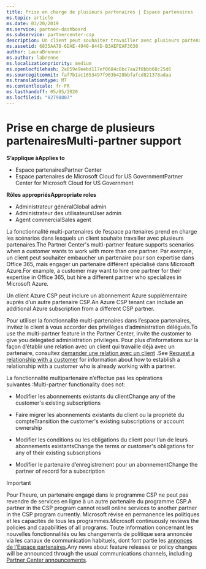 ```yaml
---
title: Prise en charge de plusieurs partenaires | Espace partenaires
ms.topic: article
ms.date: 03/20/2019
ms.service: partner-dashboard
ms.subservice: partnercenter-csp
description: Un client peut souhaiter travailler avec plusieurs partenaires dans le programme du fournisseur de solutions Cloud spécialisé dans différents services.
ms.assetid: 6835AA78-6DAE-4940-844D-B3AEFEAF3630
author: LauraBrenner
ms.author: labrenne
ms.localizationpriority: medium
ms.openlocfilehash: 2a059e9eebd117ef0684c8bc7aa2f8bbb68c25d6
ms.sourcegitcommit: faf7b1ac1653497f963b428bbfafcd821378adaa
ms.translationtype: MT
ms.contentlocale: fr-FR
ms.lasthandoff: 05/05/2020
ms.locfileid: "82798807"
---
```

# <a name="multi-partner-support"></a><span data-ttu-id="3fa5b-103">Prise en charge de plusieurs partenaires</span><span class="sxs-lookup"><span data-stu-id="3fa5b-103">Multi-partner support</span></span>

<span data-ttu-id="3fa5b-104">**S’applique à**</span><span class="sxs-lookup"><span data-stu-id="3fa5b-104">**Applies to**</span></span>

-  <span data-ttu-id="3fa5b-105">Espace partenaires</span><span class="sxs-lookup"><span data-stu-id="3fa5b-105">Partner Center</span></span>
-  <span data-ttu-id="3fa5b-106">Espace partenaires de Microsoft Cloud for US Government</span><span class="sxs-lookup"><span data-stu-id="3fa5b-106">Partner Center for Microsoft Cloud for US Government</span></span>

<span data-ttu-id="3fa5b-107">**Rôles appropriés**</span><span class="sxs-lookup"><span data-stu-id="3fa5b-107">**Appropriate roles**</span></span>
-   <span data-ttu-id="3fa5b-108">Administrateur général</span><span class="sxs-lookup"><span data-stu-id="3fa5b-108">Global admin</span></span>
-   <span data-ttu-id="3fa5b-109">Administrateur des utilisateurs</span><span class="sxs-lookup"><span data-stu-id="3fa5b-109">User admin</span></span>
-   <span data-ttu-id="3fa5b-110">Agent commercial</span><span class="sxs-lookup"><span data-stu-id="3fa5b-110">Sales agent</span></span>

<span data-ttu-id="3fa5b-111">La fonctionnalité multi-partenaires de l’espace partenaires prend en charge les scénarios dans lesquels un client souhaite travailler avec plusieurs partenaires.</span><span class="sxs-lookup"><span data-stu-id="3fa5b-111">The Partner Center's multi-partner feature supports scenarios when a customer wants to work with more than one partner.</span></span> <span data-ttu-id="3fa5b-112">Par exemple, un client peut souhaiter embaucher un partenaire pour son expertise dans Office 365, mais engager un partenaire différent spécialisé dans Microsoft Azure.</span><span class="sxs-lookup"><span data-stu-id="3fa5b-112">For example, a customer may want to hire one partner for their expertise in Office 365, but hire a different partner who specializes in Microsoft Azure.</span></span> 

<span data-ttu-id="3fa5b-113">Un client Azure CSP peut inclure un abonnement Azure supplémentaire auprès d’un autre partenaire CSP.</span><span class="sxs-lookup"><span data-stu-id="3fa5b-113">An Azure CSP tenant can include an additional Azure subscription from a different CSP partner.</span></span>

<span data-ttu-id="3fa5b-114">Pour utiliser la fonctionnalité multi-partenaires dans l’espace partenaires, invitez le client à vous accorder des privilèges d’administration délégués.</span><span class="sxs-lookup"><span data-stu-id="3fa5b-114">To use the multi-partner feature in the Partner Center, invite the customer to give you delegated administration privileges.</span></span> <span data-ttu-id="3fa5b-115">Pour plus d’informations sur la façon d’établir une relation avec un client qui travaille déjà avec un partenaire, consultez [demander une relation avec un client](request-a-relationship-with-a-customer.md) .</span><span class="sxs-lookup"><span data-stu-id="3fa5b-115">See [Request a relationship with a customer](request-a-relationship-with-a-customer.md) for information about how to establish a relationship with a customer who is already working with a partner.</span></span>

<span data-ttu-id="3fa5b-116">La fonctionnalité multipartenaire n’effectue pas les opérations suivantes&nbsp;:</span><span class="sxs-lookup"><span data-stu-id="3fa5b-116">Multi-partner functionality does not:</span></span>

- <span data-ttu-id="3fa5b-117">Modifier les abonnements existants du client</span><span class="sxs-lookup"><span data-stu-id="3fa5b-117">Change any of the customer's existing subscriptions</span></span>

- <span data-ttu-id="3fa5b-118">Faire migrer les abonnements existants du client ou la propriété du compte</span><span class="sxs-lookup"><span data-stu-id="3fa5b-118">Transition the customer's existing subscriptions or account ownership</span></span>

- <span data-ttu-id="3fa5b-119">Modifier les conditions ou les obligations du client pour l’un de leurs abonnements existants</span><span class="sxs-lookup"><span data-stu-id="3fa5b-119">Change the terms or customer's obligations for any of their existing subscriptions</span></span>

- <span data-ttu-id="3fa5b-120">Modifier le partenaire d’enregistrement pour un abonnement</span><span class="sxs-lookup"><span data-stu-id="3fa5b-120">Change the partner of record for a subscription</span></span>

> [!IMPORTANT]  
> <span data-ttu-id="3fa5b-121">Pour l’heure, un partenaire engagé dans le programme CSP ne peut pas revendre de services en ligne à un autre partenaire du programme CSP.</span><span class="sxs-lookup"><span data-stu-id="3fa5b-121">A partner in the CSP program cannot resell online services to another partner in the CSP program currently.</span></span> <span data-ttu-id="3fa5b-122">Microsoft révise en permanence les politiques et les capacités de tous les programmes.</span><span class="sxs-lookup"><span data-stu-id="3fa5b-122">Microsoft continuously reviews the policies and capabilities of all programs.</span></span> <span data-ttu-id="3fa5b-123">Toute information concernant les nouvelles fonctionnalités ou les changements de politique sera annoncée via les canaux de communication habituels, dont font partie les [annonces de l’Espace partenaires](https://partner.microsoft.com/pcv/announcements).</span><span class="sxs-lookup"><span data-stu-id="3fa5b-123">Any news about feature releases or policy changes will be announced through the usual communications channels, including [Partner Center announcements](https://partner.microsoft.com/pcv/announcements).</span></span>







